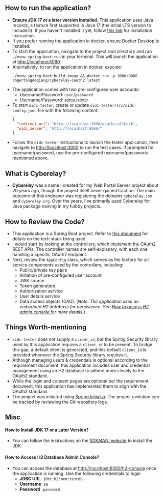 ## How to run the application?
- **Ensure JDK 17 or a later version installed.** This application uses Java records, a feature first supported in 
  Java 17 (the initial LTS version to include it). If you haven't installed it yet, follow 
  [this link](#how-to-install-jdk-17-or-a-later-version) for installation instruction.
- If you prefer running the application in docker, ensure Docker Desktop is installed.
- To start the application, navigate to the project root directory and run `./mvnw spring-boot:run` in your terminal. 
  This will launch the application at [http://localhost:8080](http://localhost:8080)
- Alternatively, to run the application in docker, execute: 
  ```
  ./mvnw spring-boot:build-image && docker run -p 8080:8080 rogertangdeqiang/cyberelay-oauth2:latest
  ```
- The application comes with two pre-configured user accounts:
  - Username/Password: `user/password`
  - Username/Password: `admin/admin`
- To start `oidc-tester`, create or update `oidc-tester/src/oidc-config.json` file with the following content: 
  ```json
  {
    "redirect_uri": "http://localhost:3000/oauth/callback",
    "oidc_server": "http://localhost:8080/"
  }
  ```
- Follow the `oidc-tester` instructions to launch the tester application, then navigate to 
  [http://localhost:3000](http://localhost:3000) to run the test cases. If prompted for username/password, use 
  the pre-configured username/passwords mentioned above.

## What is Cyberelay?
- **Cyberelay** was a name I created for my Web Portal Server project about 20 years ago, though the project 
  itself never gained traction. The main outcome of this endeavor was registering the domains `cyberelay.com` and 
  `cyberelay.org`. Over the years, I've primarily used Cyberelay for Java package naming in my hobby projects.  

## How to Review the Code?
- This application is a Spring Boot project. Refer to [this document](doc/references.md) for details on the tech stack 
  being used.
- I would start by looking at the controllers, which implement the OAuth2 REST APIs. The controller names are 
  self-explanary, with each one handling a specific OAuth2 endpoint.
- Next, review the `AppConfig` class, which serves as the factory for all service components used by the controllers,
  including:
  - Public/private key pairs
  - Initiation of pre-configured user account
  - JWK source
  - Token generators
  - Authorization service
  - User details service
  - Data access objects (DAO). (_Note: The application uses an embedded H2 database for persistence. See [How to access
    H2 admin console](#how-to-access-h2-database-admin-console) for more details._)

## Things Worth-mentioning
- `oidc-tester` does not supply a `client_id`, but the Spring Security library used by this application requires 
  a `client_id` to be present. To bridge this gap, a default client is generated, and this default `client_id` is 
  provided whenever the Spring Security library requires it. 
- Although managing users & credentials is optional according to the requirement document, this application includes 
  user and credential management using an H2 database to adhere more closely to the OAuth2 standard.
- While the login and consent pages are optional per the requirement document, this application has implemented them
  to align with the OAuth2 standard.
- The project was initiated using [Spring Initializr](https://start.spring.io/). The project evolution can be tracked
  by reviewing the Git repository logs.

## Misc

#### How to Install JDK 17 or a Later Version?
- You can follow the instructions on the [SDKMAN! website](https://sdkman.io/) to install the JDK.

#### How to Access H2 Database Admin Console?
- You can access the database at [http://localhost:8080/h2-console](http://localhost:8080/h2-console) once the 
  application is running. Use the following credentials to login
  - **JDBC URL**: `jdbc:h2:mem:testdb`
  - **Username**: `sa`
  - **Password**: `password`